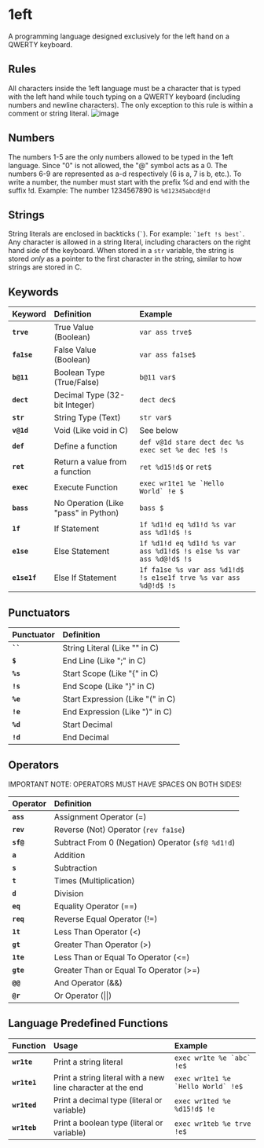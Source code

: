 # 1eft

A programming language designed exclusively for the left hand on a QWERTY keyboard.

## Rules

All characters inside the 1eft language must be a character that is typed with the left hand while touch typing on a QWERTY keyboard (including numbers and newline characters). The only exception to this rule is within a comment or string literal.
![image](https://github.com/user-attachments/assets/6c3abb7d-ddf4-4bf5-85a3-7f86a844b8f5)

## Numbers

The numbers 1-5 are the only numbers allowed to be typed in the 1eft language. Since "0" is not allowed, the "@" symbol acts as a 0. The numbers 6-9 are represented as a-d respectively (6 is a, 7 is b, etc.). To write a number, the number must start with the prefix %d and end with the suffix !d. Example: The number 1234567890 is ```%d12345abcd@!d```

## Strings

String literals are enclosed in backticks (``` ` ```). For example: ``` `1eft !s best` ```. Any character is allowed in a string literal, including characters on the right hand side of the keyboard. When stored in a ```str``` variable, the string is stored *only* as a pointer to the first character in the string, similar to how strings are stored in C.

## Keywords

| Keyword | Definition | Example |
|:-|:---|:---|
| **```trve```** | True Value (Boolean) | ```var ass trve$``` |
| **```fa1se```** | False Value (Boolean) | ```var ass fa1se$``` |
| **```b@11```** | Boolean Type (True/False) | ```b@11 var$``` |
| **```dect```** | Decimal Type (32-bit Integer) | ```dect dec$``` |
| **```str```** | String Type (Text) | ```str var$``` |
| **```v@1d```** | Void (Like void in C) | See below |
| **```def```** | Define a function | ```def v@1d stare dect dec %s exec set %e dec !e$ !s```|
| **```ret```** | Return a value from a function | ```ret %d15!d$``` or ```ret$```|
| **```exec```** | Execute Function | ```exec wr1te1 %e `Hello World` !e $```|
| **```bass```** | No Operation (Like "pass" in Python) | ```bass $``` |
| **```1f```** | If Statement | ```1f %d1!d eq %d1!d %s var ass %d1!d$ !s``` |
| **```e1se```** | Else Statement | ```1f %d1!d eq %d1!d %s var ass %d1!d$ !s e1se %s var ass %d@!d$ !s``` |
| **```e1se1f```** | Else If Statement | ```1f fa1se %s var ass %d1!d$ !s e1se1f trve %s var ass %d@!d$ !s``` |

## Punctuators

| Punctuator | Definition |
|:-|:---|
| **``` `` ```** | String Literal (Like "" in C) |
| **```$```** | End Line (Like ";" in C) |
| **```%s```** | Start Scope (Like "{" in C) |
| **```!s```** | End Scope (Like "}" in C) |
| **```%e```** | Start Expression (Like "(" in C) |
| **```!e```** | End Expression (Like ")" in C) |
| **```%d```** | Start Decimal |
| **```!d```** | End Decimal |

## Operators

IMPORTANT NOTE: OPERATORS MUST HAVE SPACES ON BOTH SIDES!

| Operator | Definition |
|:-|:---|
| **```ass```** | Assignment Operator (=) |
| **```rev```** | Reverse (Not) Operator (```rev fa1se```)|
| **```sf@```** | Subtract From 0 (Negation) Operator (```sf@ %d1!d```) |
| **```a```** | Addition |
| **```s```** | Subtraction |
| **```t```** | Times (Multiplication) |
| **```d```** | Division |
| **```eq```** | Equality Operator (==) |
| **```req```** | Reverse Equal Operator (!=) |
| **```1t```** | Less Than Operator (<) |
| **```gt```** | Greater Than Operator (>) |
| **```1te```** | Less Than or Equal To Operator (<=) |
| **```gte```** | Greater Than or Equal To Operator (>=) |
| **```@@```** | And Operator (&&) |
| **```@r```** | Or Operator (\|\|) |

## Language Predefined Functions

| Function | Usage | Example |
|:-|:---|:---|
| **```wr1te```** | Print a string literal | ```exec wr1te %e `abc` !e$```|
| **```wr1te1```** | Print a string literal with a new line character at the end | ```exec wr1te1 %e `Hello World` !e$```|
| **```wr1ted```** | Print a decimal type (literal or variable) | ```exec wr1ted %e %d15!d$ !e```|
| **```wr1teb```** | Print a boolean type (literal or variable) | ```exec wr1teb %e trve !e$```|
